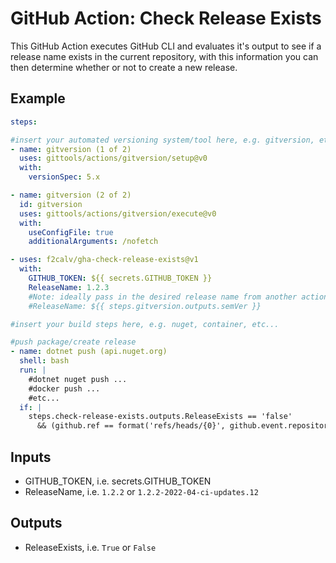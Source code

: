 # GitHub Action: Check Release Exists

This GitHub Action executes GitHub CLI and evaluates it's output to see if a release name exists in the current repository, with this information you can then determine whether or not to create a new release.

## Example

```yaml
steps:

#insert your automated versioning system/tool here, e.g. gitversion, etc...
- name: gitversion (1 of 2)
  uses: gittools/actions/gitversion/setup@v0
  with:
    versionSpec: 5.x

- name: gitversion (2 of 2)
  id: gitversion
  uses: gittools/actions/gitversion/execute@v0
  with:
    useConfigFile: true
    additionalArguments: /nofetch

- uses: f2calv/gha-check-release-exists@v1
  with:
    GITHUB_TOKEN: ${{ secrets.GITHUB_TOKEN }}
    ReleaseName: 1.2.3
    #Note: ideally pass in the desired release name from another action output
    #ReleaseName: ${{ steps.gitversion.outputs.semVer }}

#insert your build steps here, e.g. nuget, container, etc...

#push package/create release
- name: dotnet push (api.nuget.org)
  shell: bash
  run: |
    #dotnet nuget push ...
    #docker push ...
    #etc...
  if: |
    steps.check-release-exists.outputs.ReleaseExists == 'false'
      && (github.ref == format('refs/heads/{0}', github.event.repository.default_branch) || github.event.inputs.PublishPreview == 'true')
```

## Inputs

- GITHUB_TOKEN, i.e. secrets.GITHUB_TOKEN
- ReleaseName, i.e. `1.2.2` or `1.2.2-2022-04-ci-updates.12`

## Outputs

- ReleaseExists, i.e. `True` or `False`

